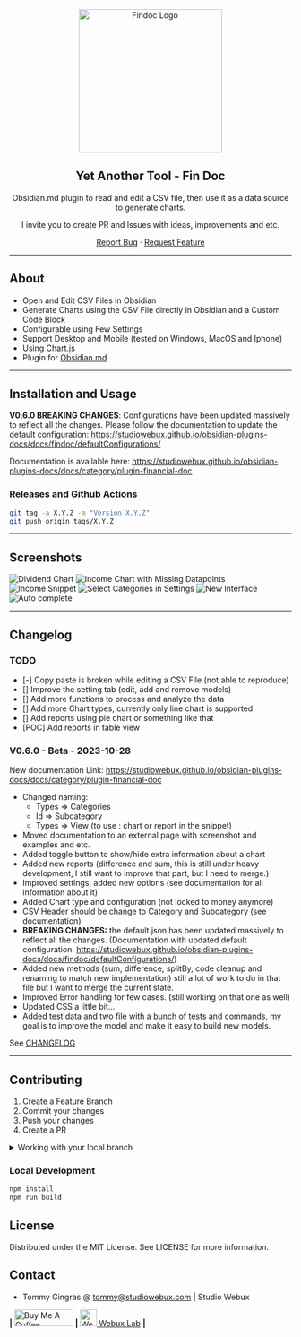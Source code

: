 <div align="center">

<img src="./docs/findoc-logo-256.png" alt="Findoc Logo" width="256">

<h2>Yet Another Tool - Fin Doc</h2>

<p>Obsidian.md plugin to read and edit a CSV file, then use it as a data source to generate charts.</p>
<p>I invite you to create PR and Issues with ideas, improvements and etc.</p>

<p align="center">
  <a href="https://github.com/yet-another-tool/obsidian-findoc/issues">Report Bug</a>
  ·
  <a href="https://github.com/yet-another-tool/obsidian-findoc/issues">Request Feature</a>
</p>
</div>

---

## About

-   Open and Edit CSV Files in Obsidian
-   Generate Charts using the CSV File directly in Obsidian and a Custom Code Block
-   Configurable using Few Settings
-   Support Desktop and Mobile (tested on Windows, MacOS and Iphone)
-   Using [Chart.js](https://www.chartjs.org)
-   Plugin for [Obsidian.md](https://obsidian.md)

---

## Installation and Usage

**V0.6.0 BREAKING CHANGES**: Configurations have been updated massively to reflect all the changes. Please follow the documentation to update the default configuration: https://studiowebux.github.io/obsidian-plugins-docs/docs/findoc/defaultConfigurations/

Documentation is available here: https://studiowebux.github.io/obsidian-plugins-docs/docs/category/plugin-financial-doc

### Releases and Github Actions

```bash
git tag -a X.Y.Z -m "Version X.Y.Z"
git push origin tags/X.Y.Z
```

---

## Screenshots

![Dividend Chart](./docs/DividendChart.png)
![Income Chart with Missing Datapoints](./docs/IncomeChartMissingData.png)
![Income Snippet](./docs/IncomeSnippet.png)
![Select Categories in Settings](./docs/V0.5.0/categories-settings.png)
![New Interface](./docs/v0.5.4/new-interface.png)
![Auto complete](./docs/v0.5.4/autocomplete.png)

---

## Changelog

### TODO

-   [-] Copy paste is broken while editing a CSV File (not able to reproduce)
-   [] Improve the setting tab (edit, add and remove models)
-   [] Add more functions to process and analyze the data
-   [] Add more Chart types, currently only line chart is supported
-   [] Add reports using pie chart or something like that
-   [POC] Add reports in table view

### V0.6.0 - Beta - 2023-10-28

New documentation Link: https://studiowebux.github.io/obsidian-plugins-docs/docs/category/plugin-financial-doc

- Changed naming:
  - Types => Categories
  - Id => Subcategory
  - Types => View (to use : chart or report in the snippet)
- Moved documentation to an external page with screenshot and examples and etc.
- Added toggle button to show/hide extra information about a chart
- Added new reports (difference and sum, this is still under heavy development, I still want to improve that part, but I need to merge.)
- Improved settings, added new options (see documentation for all information about it)
- Added Chart type and configuration (not locked to money anymore)
- CSV Header should be change to Category and Subcategory (see documentation)
- **BREAKING CHANGES:** the default.json has been updated massively to reflect all the changes. (Documentation with updated default configuration: https://studiowebux.github.io/obsidian-plugins-docs/docs/findoc/defaultConfigurations/)
- Added new methods (sum, difference, splitBy, code cleanup and renaming to match new implementation) still a lot of work to do in that file but I want to merge the current state.
- Improved Error handling for few cases. (still working on that one as well)
- Updated CSS a little bit...
- Added test data and two file with a bunch of tests and commands, my goal is to improve the model and make it easy to build new models.

See [CHANGELOG](./CHANGELOG)

---

## Contributing

1. Create a Feature Branch
2. Commit your changes
3. Push your changes
4. Create a PR

<details>
<summary>Working with your local branch</summary>

**Branch Checkout:**

```bash
git checkout -b <feature|fix|release|chore|hotfix>/prefix-name
```

> Your branch name must starts with [feature|fix|release|chore|hotfix] and use a / before the name;
> Use hyphens as separator;
> The prefix correspond to your Kanban tool id (e.g. abc-123)

**Keep your branch synced:**

```bash
git fetch origin
git rebase origin/master
```

**Commit your changes:**

```bash
git add .
git commit -m "<feat|ci|test|docs|build|chore|style|refactor|perf|BREAKING CHANGE>: commit message"
```

> Follow this convention commitlint for your commit message structure

**Push your changes:**

```bash
git push origin <feature|fix|release|chore|hotfix>/prefix-name
```

**Examples:**

```bash
git checkout -b release/v1.15.5
git checkout -b feature/abc-123-something-awesome
git checkout -b hotfix/abc-432-something-bad-to-fix
```

```bash
git commit -m "docs: added awesome documentation"
git commit -m "feat: added new feature"
git commit -m "test: added tests"
```

</details>

### Local Development

```bash
npm install
npm run build
```

## License

Distributed under the MIT License. See LICENSE for more information.

## Contact

-   Tommy Gingras @ tommy@studiowebux.com | Studio Webux

<div>
<b> | </b>
<a href="https://www.buymeacoffee.com/studiowebux" target="_blank"
      ><img
        src="https://cdn.buymeacoffee.com/buttons/v2/default-yellow.png"
        alt="Buy Me A Coffee"
        style="height: 30px !important; width: 105px !important"
/></a>
<b> | </b>
<a href="https://webuxlab.com" target="_blank"
      ><img
        src="https://webuxlab-static.s3.ca-central-1.amazonaws.com/logoAmpoule.svg"
        alt="Webux Logo"
        style="height: 30px !important"
/> Webux Lab</a>
<b> | </b>
</div>
